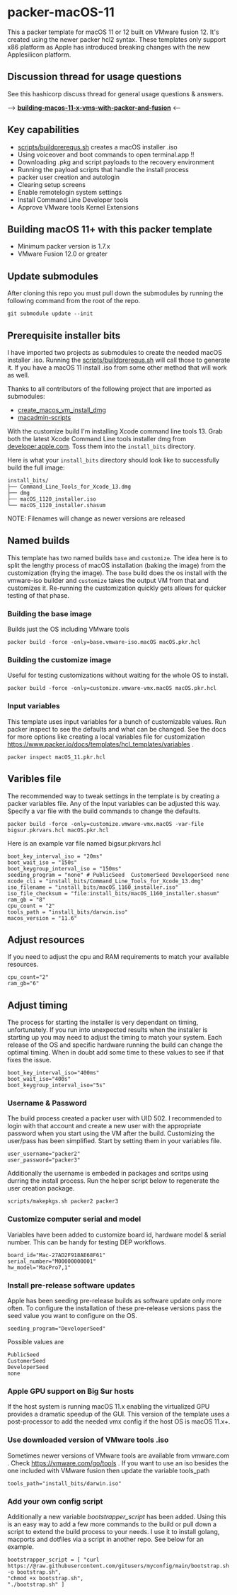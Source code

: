 # packer-macOS-11

This a packer template for macOS 11 or 12 built on VMware fusion 12. It's created using the newer packer hcl2 syntax. These templates only support x86 platform as Apple has introduced breaking changes with the new Applesilicon platform.

## Discussion thread for usage questions
See this hashicorp discuss thread for general usage questions & answers.

--> [**building-macos-11-x-vms-with-packer-and-fusion**](https://discuss.hashicorp.com/t/building-macos-11-x-vms-with-packer-and-fusion/) <--

## Key capabilities
* [scripts/buildprerequs.sh](scripts/buildprerequs.sh) creates a macOS installer .iso
* Using voiceover and boot commands to open terminal.app !!
* Downloading .pkg and script payloads to the recovery environment 
* Running the payload scripts that handle the install process
* packer user creation and autologin
* Clearing setup screens
* Enable remotelogin system settings
* Install Command Line Developer tools
* Approve VMware tools Kernel Extensions
## Building macOS 11+ with this packer template
* Minimum packer version is 1.7.x
* VMware Fusion 12.0 or greater

## Update submodules
After cloning this repo you must pull down the submodules by running the following command from the root of the repo.

    git submodule update --init

## Prerequisite installer bits
I have imported two projects as submodules to create the needed macOS installer .iso. Running the [scripts/buildprerequs.sh](scripts/buildprerequs.sh) will call those to generate it. If you have a macOS 11 install .iso from some other method that will work as well. 

Thanks to all contributors of the following project that are imported as submodules:

* [create_macos_vm_install_dmg](https://github.com/rtrouton/create_macos_vm_install_dmg)
* [macadmin-scripts](https://github.com/grahampugh/macadmin-scripts)

With the customize build I'm installing Xcode command line tools 13. Grab both the latest Xcode Command Line tools installer dmg from [developer.apple.com](https://developer.apple.com). Toss them into the `install_bits` directory. 

Here is what your `install_bits` directory should look like to successfully build the full image:
```
install_bits/
├── Command_Line_Tools_for_Xcode_13.dmg
├── dmg
├── macOS_1120_installer.iso
└── macOS_1120_installer.shasum
```
NOTE: Filenames will change as newer versions are released

## Named builds
This template has two named builds `base` and `customize`. The idea here is to split the lengthy process of macOS installation (baking the image) from the customization (frying the image). The `base` build does the os install with the vmware-iso builder and `customize` takes the output VM from that and customizes it. Re-running the customization quickly gets allows for quicker testing of that phase.


### Building the base image
Builds just the OS including VMware tools

    packer build -force -only=base.vmware-iso.macOS macOS.pkr.hcl

### Building the customize image
Useful for testing customizations without waiting for the whole OS to install.

    packer build -force -only=customize.vmware-vmx.macOS macOS.pkr.hcl

### Input variables
This template uses input variables for a bunch of customizable values. Run packer inspect to see the defaults and what can be changed. See the docs for more options like creating a local variables file for customization https://www.packer.io/docs/templates/hcl_templates/variables . 

    packer inspect macOS_11.pkr.hcl

## Varibles file
The recommended way to tweak settings in the template is by creating a packer variables file. Any of the Input variables can be adjusted this way. Specify a var file with the build commands to change the defaults.

    packer build -force -only=customize.vmware-vmx.macOS -var-file bigsur.pkrvars.hcl macOS.pkr.hcl

Here is an example var file named bigsur.pkrvars.hcl
```
boot_key_interval_iso = "20ms"
boot_wait_iso = "150s"
boot_keygroup_interval_iso = "150ms"
seeding_program = "none" # PublicSeed  CustomerSeed DeveloperSeed none
xcode_cli = "install_bits/Command_Line_Tools_for_Xcode_13.dmg"
iso_filename = "install_bits/macOS_1160_installer.iso"
iso_file_checksum = "file:install_bits/macOS_1160_installer.shasum"
ram_gb = "8"
cpu_count = "2"
tools_path = "install_bits/darwin.iso"
macos_version = "11.6"
```

## Adjust resources
If you need to adjust the cpu and RAM requirements to match your available resources. 

    cpu_count="2"
    ram_gb="6"

## Adjust timing
The process for starting the installer is very dependant on timing, unfortunately. If you run into unexpected results when the installer is starting up you may need to adjust the timing to match your system. Each release of the OS and specific hardware running the build can change the optimal timing. When in doubt add some time to these values to see if that fixes the issue. 

    boot_key_interval_iso="400ms"
    boot_wait_iso="400s"
    boot_keygroup_interval_iso="5s"

### Username & Password
The build process created a packer user with UID 502. I recommended to login with that account and create a new user with the appropriate password when you start using the VM after the build. Customizing the user/pass has been simplified. Start by setting them in your variables file.

    user_username="packer2"
    user_password="packer3"

Additionally the username is embeded in packages and scritps using durring the install process. Run the helper script below to regenerate the user creation package. 

    scripts/makepkgs.sh packer2 packer3

### Customize computer serial and model
Variables have been added to customize board id, hardware model & serial number. This can be handy for testing DEP workflows.

    board_id="Mac-27AD2F918AE68F61"
    serial_number="M00000000001" 
    hw_model="MacPro7,1"

### Install pre-release software updates
Apple has been seeding pre-release builds as software update only more often. To configure the installation of these pre-release versions pass the seed value you want to configure on the OS.

    seeding_program="DeveloperSeed" 

Possible values are

    PublicSeed
    CustomerSeed
    DeveloperSeed
    none
### Apple GPU support on Big Sur hosts
If the host system is running macOS 11.x enabling the virtualized GPU provides a dramatic speedup of the GUI. This version of the template uses a post-processor to add the needed vmx config if the host OS is macOS 11.x+. 

### Use downloaded version of VMware tools .iso
Sometimes newer versions of VMware tools are available from vmware.com . Check https://vmware.com/go/tools . If you want to use an iso besides the one included with VMware fusion then update the variable tools_path 

    tools_path="install_bits/darwin.iso"

### Add your own config script
Additionally a new variable *bootstrapper_script* has been added. Using this is an easy way to add a few more commands to the build or pull down a script to extend the build process to your needs. I use it to install golang, macports and dotfiles via a script in another repo. See below for an example. 

```
bootstrapper_script = [ "curl https://@raw.githubusercontent.com/gitusers/myconfig/main/bootstrap.sh -o bootstrap.sh",
"chmod +x bootstrap.sh",
"./bootstrap.sh" ]
```